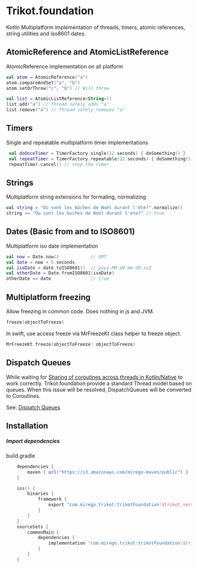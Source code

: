 # Trikot.foundation

Kotlin Multiplatform implementation of threads, timers, atomic references, string utilities and iso8601 dates.

## AtomicReference and AtomicListReference

AtomicReference implementation on all platform

```kotlin
val atom = AtomicReference("a")
atom.compareAndSet("a", "b")
atom.setOrThrow("c", "b") // Will throw

val list = AtomicListReference<String>()
list.add("a") // Thread safely adds "a"
list.remove("a") // Thread safely removes "a"
```

## Timers

Single and repeatable multiplatform timer implementations

```kotlin
 val doOnceTimer = TimerFactory.single(12.seconds) { doSomething() }
 val repeatTimer = TimerFactory.repeatable(12.seconds) { doSomething() }
 repeatTimer.cancel() // stop the timer
```

## Strings

Multiplatform string extensions for formating, normalizing

```kotlin
val string = "Où sont les bûches de Noël durant l'été?".normalize()
string == "Ou sont les buches de Noel durant l'ete?" // true
```

## Dates (Basic from and to ISO8601)

Multiplatform iso date implementation

```kotlin
val now = Date.now()            // GMT
val date = now + 5.seconds
val isoDate = date.toISO8601()  // yyyy-MM-dd:mm:dd:ssZ
val otherDate = Date.fromISO8601(isoDate)
otherDate == date               // true
```

## Multiplatform freezing

Allow freezing in common code. Does nothing in js and JVM.

```kotlin
freeze(objectToFreeze)
```

In swift, use access freeze via MrFreezeKt class helper to freeze object.

```swift
MrFreezeKt.freeze(objectToFreeze: objectToFreeze)
```

## Dispatch Queues

While waiting for [Sharing of coroutines across threads in Kotlin/Native](https://github.com/Kotlin/kotlinx.coroutines/pull/1648) to work correctly. Trikot.foundation provide a standard Thread model based on queues. When this issue will be resolved, DispatchQueues will be converted to Coroutines.

See: [Dispatch Queues](./documentation/DISPATCH_QUEUES.md)

## Installation

##### Import dependencies

build.gradle

```groovy
    dependencies {
        maven { url("https://s3.amazonaws.com/mirego-maven/public") }
    }

    ios() {
        binaries {
            framework {
                export "com.mirego.trikot:trikotFoundation:$trikot_version"
            }
        }
    }
    sourceSets {
        commonMain {
            dependencies {
                implementation "com.mirego.trikot:trikotFoundation:$trikot_version"
            }
        }
    }
```
